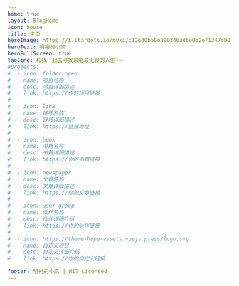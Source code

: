 ```yaml
---
home: true
layout: BlogHome
icon: house
title: 主页
heroImage: https://i.stardots.io/myxz/c126d0b50ea90346adbe0b2e71347d90_0.jpg?width=500&rotate=0&blur=0&quality=50
heroText: 明裕的小窝
heroFullScreen: true
tagline: 和我一起去寻找最酷最无畏的人生~~~
#projects:
#  - icon: folder-open
#    name: 项目名称
#    desc: 项目详细描述
#    link: https://你的项目链接
#
#  - icon: link
#    name: 链接名称
#    desc: 链接详细描述
#    link: https://链接地址
#
#  - icon: book
#    name: 书籍名称
#    desc: 书籍详细描述
#    link: https://你的书籍链接
#
#  - icon: newspaper
#    name: 文章名称
#    desc: 文章详细描述
#    link: https://你的文章链接
#
#  - icon: user-group
#    name: 伙伴名称
#    desc: 伙伴详细介绍
#    link: https://你的伙伴链接
#
#  - icon: https://theme-hope-assets.vuejs.press/logo.svg
#    name: 自定义项目
#    desc: 自定义详细介绍
#    link: https://你的自定义链接

footer: 明裕的小窝 | MIT Licensed 
---
```


[//]: # (相关配置文档请见 [博客主页]&#40;https://theme-hope.vuejs.press/zh/guide/blog/home.html&#41;。)
